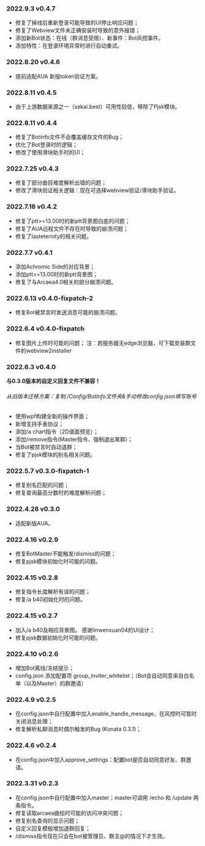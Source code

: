 ### 2022.9.3 v0.4.7
- 修复了掉线后重新登录可能导致的UI停止响应问题； 
- 修复了Webview文件未正确安装时导致的意外报错； 
- 添加新Bot状态：在线（群消息受限）、新事件：Bot风控事件。
- 添加特性：在登录环境异常时进行自动重试。

### 2022.8.20 v0.4.6

- 提前适配AUA 新版token验证方案。

### 2022.8.11 v0.4.5

- 由于上游数据来源之一（sekai.best）可用性较低，移除了Pjsk模块。

### 2022.8.11 v0.4.4

- 修复了Botinfo文件不会覆盖缓存文件的Bug；
- 优化了Bot登录时的逻辑；
- 修改了使用滑块助手时的UI；

### 2022.7.25 v0.4.3
 
- 修复了部分曲目难度解析出错的问题； 
- 修改了滑块验证相关逻辑：现在可选择webview验证/滑块助手验证。

### 2022.7.18 v0.4.2
 
- 修复了ptt>=13.00时的新ptt背景图白底的问题； 
- 修复了AUA远程文件不存在时导致的崩溃问题； 
- 修复了lasteternity的相关问题。

### 2022.7.7 v0.4.1
 
- 添加Achromic Side的对应背景； 
- 添加ptt>=13.00时的新ptt背景图； 
- 修复了与Arcaea4.0相关的部分崩溃问题。

### 2022.6.13 v0.4.0-fixpatch-2
 
- 修复Bot被禁言时发送消息可能的崩溃问题。

### 2022.6.4 v0.4.0-fixpatch
 
- 修复图片上传时可能的问题；
注：若服务器无edge浏览器，可下载安装群文件的webview2installer

### 2022.6.3 v0.4.0

**与0.3.0版本的自定义回复文件不兼容！**

###### 从旧版本迁移方案：复制./Config/BotInfo文件夹&手动修改config.json填写账号

- 使用wpf构建全新的操作界面；
- 新增支持手表协议；
- 添加/a chart指令（2D谱面预览）；
- 添加/remove指令(Master指令，强制退出某群)；
- 当Bot被禁言时自动退群；
- 修复了pjsk模块的别名相关问题。

### 2022.5.7 v0.3.0-fixpatch-1
 
- 修复别名匹配的问题；
- 修复查询最高分数时的难度解析问题；

### 2022.4.28 v0.3.0
 
- 适配新版AUA。

### 2022.4.16 v0.2.9
 
- 修复BotMaster不能触发/dismiss的问题； 
- 修复pjsk模块初始化时可能的问题。

### 2022.4.15 v0.2.8
 
- 修复指令长度解析有误的问题；
- 修复/a b40初始化时的问题。

### 2022.4.15 v0.2.7
 
- 加入/a b40及相应背景图。 感谢linwenxuan04的UI设计；
- 修复pjsk数据初始化时可能的问题。

### 2022.4.10 v0.2.6 
 
- 增加Bot离线/冻结提示； 
- config.json 添加配置项 group_inviter_whitelist；（Bot会自动同意来自白名单（以及Master）的群邀请）

### 2022.4.9 v0.2.5 
 
- 在config.json中自行配置中加入enable_handle_message，在风控时可暂时关闭消息处理； 
- 修复解析私聊消息时偶尔触发的Bug (Konata 0.3.1)；

### 2022.4.6 v0.2.4
 
- 在config.json中加入approve_settings：配置bot是否自动同意好友、群邀请。

### 2022.3.31 v0.2.3
 
- 在config.json中自行配置中加入master；master可调用 /echo 和 /update 两条指令。 
- 修复读取arcaea曲绘时可能的访问冲突问题； 
- 修复别名查询的显示问题； 
- 自定义回复模板增加退群回复； 
- /dismiss指令现在只会在bot被管理员、群主@的情况下才生效。
